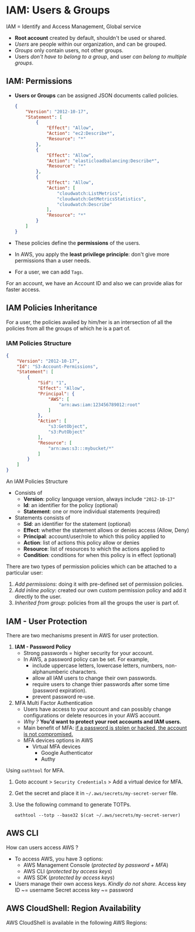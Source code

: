 # IAM: Users & Groups

IAM = Identify and Access Management, Global service

- **Root account** created by default, shouldn't be used or shared.
- *Users* are people within our organization, and can be grouped.
- *Groups* only contain users, not other groups.
- Users *don't have to belong to a group*, and user *can belong to multiple groups*.

## IAM: Permissions

- **Users or Groups** can be assigned JSON documents called policies.

  ```json
  {
      "Version": "2012-10-17",
      "Statement": [
          {
              "Effect": "Allow",
              "Action": "ec2:Describe*",
              "Resource": "*"
          },
          {
              "Effect": "Allow",
              "Action": "elasticloadbalancing:Describe*",
              "Resource": "*"
          },
          {
              "Effect": "Allow",
              "Action": [
                  "cloudwatch:ListMetrics",
                  "cloudwatch:GetMetricsStatistics",
                  "cloudwatch:Describe"
              ],
              "Resource": "*"
          }
      ]
  }
  ```

- These policies define the **permissions** of the users.

- In AWS, you apply the **least privilege principle**: don't give more permissions than a user needs.

- For a user, we can add `Tags`.

For an account, we have an Account ID and also we can provide alias for faster access.

## IAM Policies Inheritance

For a user, the policies availed by him/her is an intersection of all the policies from all the groups of which he is a part of.

### IAM Policies Structure

```json
{
    "Version": "2012-10-17",
    "Id": "S3-Account-Permissions",
    "Statement": [
        {
            "Sid": "1",
            "Effect": "Allow",
            "Principal": {
                "AWS": [
                    "arn:aws:iam:123456789012:root"
                ]
            },
            "Action": [
                "s3:GetObject",
                "s3:PutObject"
            ],
            "Resource": [
                "arn:aws:s3:::mybucket/*"
            ]
        }
    ]
}
```

An IAM Policies Structure

- Consists of 
  - **Version**: policy language version, always include `"2012-10-17"`
  - **Id**: an identifier for the policy (optional)
  - **Statement**: one or more individual statements (required)
- Statements consists of 
  - **Sid**: an identifier for the statement (optional)
  - **Effect**: whether the statement allows or denies access (Allow, Deny)
  - **Principal**: account/user/role to which this policy applied to
  - **Action**: list of actions this policy allow or denies
  - **Resource**: list of resources to which the actions applied to
  - **Condition**: conditions for when this policy is in effect (optional)

There are two types of permission policies which can be attached to a particular user:

1. *Add permissions*: doing it with pre-defined set of permission policies.
2. *Add inline policy*: created our own custom permission policy and add it directly to the user.
3. *Inherited from group*: policies from all the groups the user is part of.

## IAM - User Protection

There are two mechanisms present in AWS for user protection.

1. **IAM - Password Policy** 
   - Strong passwords = higher security for your account.
   - In AWS, a password policy can be set.
     For example,
     - include uppercase letters, lowercase letters, numbers, non-alphanumberic characters.
     - allow all IAM users to change their own passwords.
     - require users to change thier passwords after some time (password expiration).
     - prevent password re-use.
2. MFA Multi Factor Authentication
   - Users have access to your account and can possibly change configurations or delete resources in your AWS account.
   - *Why ?* **You'd want to protect your root accounts and IAM users.**
   - Main benefit of MFA: <u>if a password is stolen or hacked, the account is not compromised.</u>
   - MFA devices options in AWS
     - Virtual MFA devices
       - Google Authenticator
       - Authy

Using `oathtool` for MFA.

1. Goto account > `Security Credentials` > Add a virtual device for MFA.

2. Get the secret and place it in `~/.aws/secrets/my-secret-server` file.

3. Use the following command to generate TOTPs.

   ```
   oathtool --totp --base32 $(cat ~/.aws/secrets/my-secret-server)
   ```

## AWS CLI

How can users access AWS ?

- To access AWS, you have 3 options:
  - AWS Management Console (*protected by password + MFA*)
  - AWS CLI (*protected by access keys*)
  - AWS SDK (*protected by access keys*)
- Users manage their own access keys. *Kindly do not share.*
  Access key ID ~= username
  Secret access key ~= password

## AWS CloudShell: Region Availability

AWS CloudShell is available in the following AWS Regions:



